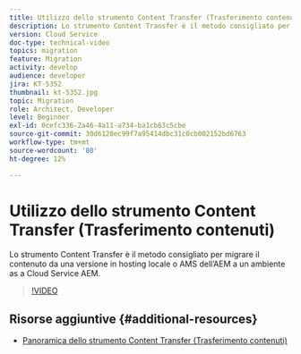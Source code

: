 ```yaml
---
title: Utilizzo dello strumento Content Transfer (Trasferimento contenuti)
description: Lo strumento Content Transfer è il metodo consigliato per migrare il contenuto da una versione in hosting locale o AMS dell’AEM a un ambiente as a Cloud Service AEM.
version: Cloud Service
doc-type: technical-video
topics: migration
feature: Migration
activity: develop
audience: developer
jira: KT-5352
thumbnail: kt-5352.jpg
topic: Migration
role: Architect, Developer
level: Beginner
exl-id: 0cefc336-2a46-4a11-a734-ba1cb63c5cbe
source-git-commit: 30d6120ec99f7a95414dbc31c0cb002152bd6763
workflow-type: tm+mt
source-wordcount: '80'
ht-degree: 12%

---
```


# Utilizzo dello strumento Content Transfer (Trasferimento contenuti)

Lo strumento Content Transfer è il metodo consigliato per migrare il contenuto da una versione in hosting locale o AMS dell’AEM a un ambiente as a Cloud Service AEM.

>[!VIDEO](https://video.tv.adobe.com/v/35460?quality=12&learn=on)

## Risorse aggiuntive {#additional-resources}

* [Panoramica dello strumento Content Transfer (Trasferimento contenuti)](https://experienceleague.adobe.com/docs/experience-manager-cloud-service/moving/cloud-migration/content-transfer-tool/overview-content-transfer-tool.html?lang=it)
